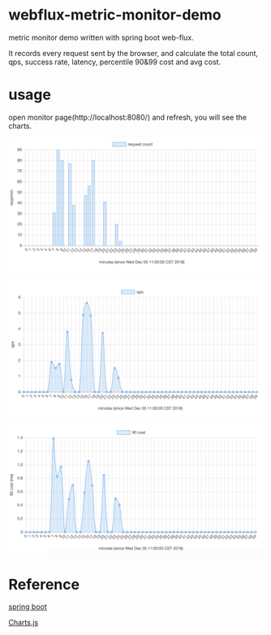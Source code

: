 # webflux-metric-monitor-demo
metric monitor demo written with spring boot web-flux.

It records every request sent by the browser, and calculate the total count, qps, success rate, latency, percentile 90&99 cost and avg cost.


# usage
open monitor page(http://localhost:8080/) and refresh, you will see the charts.

![request count](image/request-count.png)

![qps](image/qps.png)

![percentile 90 cost](image/percentile-90-cost.png)

# Reference
[spring boot](https://spring.io/projects/spring-boot)

[Charts.js](https://www.chartjs.org)
